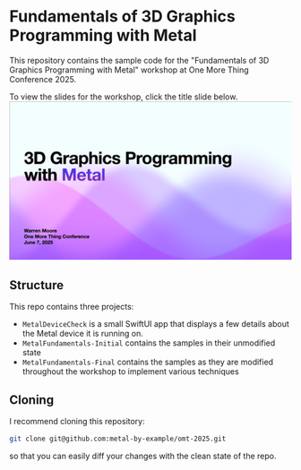 # Fundamentals of 3D Graphics Programming with Metal 

This repository contains the sample code for the "Fundamentals of 3D Graphics Programming with Metal" workshop at One More Thing Conference 2025.

To view the slides for the workshop, click the title slide below.
[![Title Slide](images/title-slide.png)](https://speakerdeck.com/warrenm/fundamentals-of-3d-graphics-programming-with-metal)

## Structure

This repo contains three projects:

 - `MetalDeviceCheck` is a small SwiftUI app that displays a few details about the Metal device it is running on.
 - `MetalFundamentals-Initial` contains the samples in their unmodified state
 - `MetalFundamentals-Final` contains the samples as they are modified throughout the workshop to implement various techniques

## Cloning

I recommend cloning this repository:

```bash
git clone git@github.com:metal-by-example/omt-2025.git
```

so that you can easily diff your changes with the clean state of the repo.